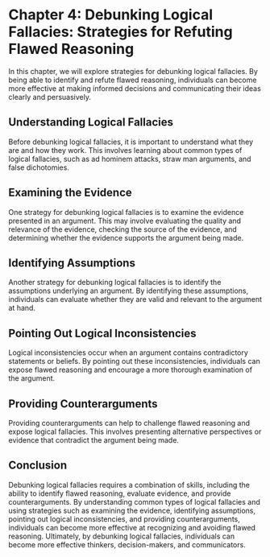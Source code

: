 Chapter 4: Debunking Logical Fallacies: Strategies for Refuting Flawed Reasoning
================================================================================

In this chapter, we will explore strategies for debunking logical fallacies. By being able to identify and refute flawed reasoning, individuals can become more effective at making informed decisions and communicating their ideas clearly and persuasively.

Understanding Logical Fallacies
-------------------------------

Before debunking logical fallacies, it is important to understand what they are and how they work. This involves learning about common types of logical fallacies, such as ad hominem attacks, straw man arguments, and false dichotomies.

Examining the Evidence
----------------------

One strategy for debunking logical fallacies is to examine the evidence presented in an argument. This may involve evaluating the quality and relevance of the evidence, checking the source of the evidence, and determining whether the evidence supports the argument being made.

Identifying Assumptions
-----------------------

Another strategy for debunking logical fallacies is to identify the assumptions underlying an argument. By identifying these assumptions, individuals can evaluate whether they are valid and relevant to the argument at hand.

Pointing Out Logical Inconsistencies
------------------------------------

Logical inconsistencies occur when an argument contains contradictory statements or beliefs. By pointing out these inconsistencies, individuals can expose flawed reasoning and encourage a more thorough examination of the argument.

Providing Counterarguments
--------------------------

Providing counterarguments can help to challenge flawed reasoning and expose logical fallacies. This involves presenting alternative perspectives or evidence that contradict the argument being made.

Conclusion
----------

Debunking logical fallacies requires a combination of skills, including the ability to identify flawed reasoning, evaluate evidence, and provide counterarguments. By understanding common types of logical fallacies and using strategies such as examining the evidence, identifying assumptions, pointing out logical inconsistencies, and providing counterarguments, individuals can become more effective at recognizing and avoiding flawed reasoning. Ultimately, by debunking logical fallacies, individuals can become more effective thinkers, decision-makers, and communicators.
